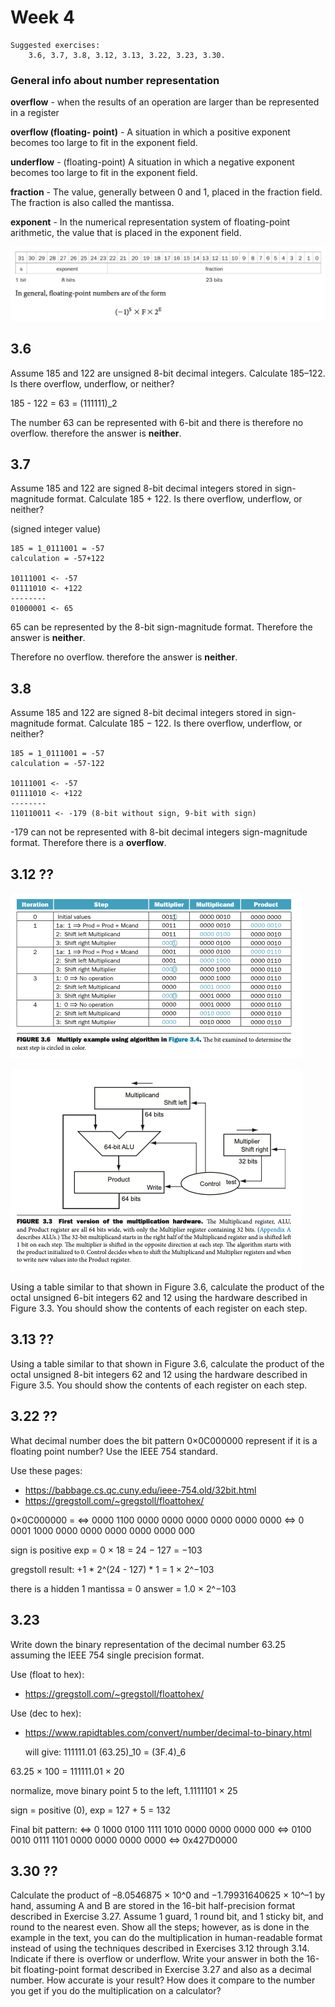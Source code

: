 # Week 4

    Suggested exercises:
        3.6, 3.7, 3.8, 3.12, 3.13, 3.22, 3.23, 3.30.


### General info about number representation

**overflow** - when the results of an operation are larger than be represented in a register

**overflow (floating- point)** - A situation in which a positive exponent becomes too large to fit in the exponent field.

**underflow** - (floating-point) A situation in which a negative exponent becomes too large to fit in the exponent field.

**fraction** - The value, generally between 0 and 1, placed in the fraction field. The fraction is also called the mantissa.

**exponent** - In the numerical representation system of floating-point arithmetic, the value that is placed in the exponent field.

![Alt text](../Test%20exsams/img/fp.png)

## 3.6

Assume 185 and 122 are unsigned 8-bit decimal integers. Calculate 185–122. Is there overflow, underflow, or neither?

185 - 122 = 63 = (111111)_2

The number 63 can be represented with 6-bit and there is therefore no overflow. therefore the answer is **neither**.

## 3.7

Assume 185 and 122 are signed 8-bit decimal integers stored in sign-magnitude format. Calculate 185 + 122. Is there overflow, underflow, or neither?

(signed integer value)

    185 = 1_0111001 = -57
    calculation = -57+122 
            
    10111001 <- -57
    01111010 <- +122
    --------
    01000001 <- 65 

65 can be represented by the 8-bit sign-magnitude format. Therefore the answer is **neither**.

Therefore no overflow. therefore the answer is **neither**.

## 3.8 

Assume 185 and 122 are signed 8-bit decimal integers stored in sign-magnitude format. Calculate 185 − 122. Is there overflow, underflow, or neither?

    185 = 1_0111001 = -57
    calculation = -57-122 
            
    10111001 <- -57
    01111010 <- +122
    --------
    110110011 <- -179 (8-bit without sign, 9-bit with sign)

-179 can not be represented with 8-bit decimal integers sign-magnitude format. Therefore there is a **overflow**.


## 3.12 ?? 

![Alt text](../Test%20exsams/img/Figure%203.6.png)

![Alt text](../Test%20exsams/img/fig.3.3.png)

Using a table similar to that shown in Figure 3.6, calculate the product of the octal unsigned 6-bit integers 62 and 12 using the hardware described in Figure 3.3. You should show the contents of each register on each step.

## 3.13 ?? 

Using a table similar to that shown in Figure 3.6, calculate the product of the octal unsigned 8-bit integers 62 and 12 using the hardware described in Figure 3.5. You should show the contents of each register on each step.

## 3.22 ?? 

What decimal number does the bit pattern 0×0C000000
represent if it is a floating point number? Use the IEEE 754 standard.

Use these pages:

* https://babbage.cs.qc.cuny.edu/ieee-754.old/32bit.html
* https://gregstoll.com/~gregstoll/floattohex/

0×0C000000 =
<=> 0000 1100 0000 0000 0000 0000 0000 0000 
<=> 0 0001 1000 0000 0000 0000 0000 0000 000

sign is positive
exp = 0 × 18 = 24 − 127 = −103

gregstoll result: +1 * 2^(24 - 127) * 1 = 1 × 2^−103

there is a hidden 1 mantissa = 0 answer = 1.0 × 2^−103

## 3.23

Write down the binary representation of the decimal number 63.25 assuming the IEEE 754 single precision format.

Use (float to hex):

* https://gregstoll.com/~gregstoll/floattohex/

Use (dec to hex):
* https://www.rapidtables.com/convert/number/decimal-to-binary.html

    will give: 111111.01
    (63.25)_10 = (3F.4)_6

63.25 × 100 = 111111.01 × 20

normalize, move binary point 5 to the left, 1.1111101 × 25

sign = positive (0), exp = 127 + 5 = 132

Final bit pattern: 
<=> 0 1000 0100 1111 1010 0000 0000 0000 000 
<=> 0100 0010 0111 1101 0000 0000 0000 0000 
<=> 0x427D0000

## 3.30 ?? 

Calculate the product of –8.0546875 × 10^0 and −1.79931640625 × 10^–1 by hand, assuming A and B are stored in the 16-bit half-precision format described in Exercise 3.27. Assume 1 guard, 1 round bit, and 1 sticky bit, and round to the nearest even. Show all the steps; however, as is done in the example in the text, you can do the multiplication in human-readable format instead of using the techniques described in Exercises 3.12 through 3.14. Indicate if there is overflow or underflow. Write your answer in both the 16-bit floating-point format described in Exercise 3.27 and also as a decimal number. How accurate is your result? How does it compare to the number you get if you do the multiplication on a calculator?